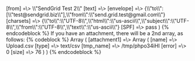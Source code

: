 <div class="WordSection1">
<o:p> </o:p>

</div>
[from] =\> \\"SendGrid Test 2\\" <send.grid.test@gmail.com> [text] =\> [envelope] =\> {\\"to\\":[\\"test@sendgrid.biz\\"],\\"from\\":\\"send.grid.test@gmail.com\\"} [charsets] =\> {\\"to\\":\\"UTF-8\\",\\"html\\":\\"us-ascii\\",\\"subject\\":\\"UTF-8\\",\\"from\\":\\"UTF-8\\",\\"text\\":\\"us-ascii\\"} [SPF] =\> pass ) {% endcodeblock %} If you have an attachment, there will be a 2nd array, as follows: {% codeblock %}
Array ( [attachment1] =\> Array ( [name] =\> Upload.csv [type] =\> text/csv [tmp_name] =\> /tmp/phpo34iHI [error] =\> 0 [size] =\> 76 ) )
{% endcodeblock %}
